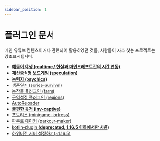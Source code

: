 ```yaml
---
sidebar_position: 1
---
```


# 플러그인 문서

메인 유튜브 컨텐츠이거나 관련되어 활용하였던 것들, 사람들이 자추 찾는 프로젝트는 강조표시됩니다.

- **[해돋이 야생 (realtime / 현실과 마인크래프트간의 시간 연동)](realtime/Index.md)**
- **[재산증식형 보드게임 (speculation)](speculation/Index.md)**
- **[능력자 (psychics)](psychics/Index.md)**
- [생존일지 (series-survival)](series-survival/Index.md)
- [농작물 플러그인 (farm)](farm/Index.md)
- [구역설정 플러그인 (regions)](regions/Index.md)
- [AutoReloader](auto-reloader/Index.md)
- **[불편한 동거 (inv-captive)](inv-captive/Index.md)**
- [포트리스 (minigame-fortress)](minigame-fortress/Index.md)
- [파쿠르 메이커 (parkour-maker)](parkour-maker/Index.md)
- [kotlin-plugin **(deprecated, 1.16.5 이하에서만 사용)**](kotlin-plugin/index.md)
- [하위버전 서버 설정하기(~1.16.5)](Old-Plugin-Setup.md)
